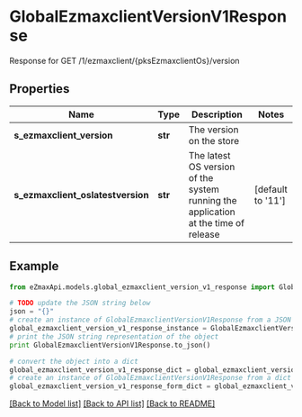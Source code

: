 # GlobalEzmaxclientVersionV1Response

Response for GET /1/ezmaxclient/{pksEzmaxclientOs}/version

## Properties

Name | Type | Description | Notes
------------ | ------------- | ------------- | -------------
**s_ezmaxclient_version** | **str** | The version on the store | 
**s_ezmaxclient_oslatestversion** | **str** | The latest OS version of the system running the application at the time of release | [default to '11']

## Example

```python
from eZmaxApi.models.global_ezmaxclient_version_v1_response import GlobalEzmaxclientVersionV1Response

# TODO update the JSON string below
json = "{}"
# create an instance of GlobalEzmaxclientVersionV1Response from a JSON string
global_ezmaxclient_version_v1_response_instance = GlobalEzmaxclientVersionV1Response.from_json(json)
# print the JSON string representation of the object
print GlobalEzmaxclientVersionV1Response.to_json()

# convert the object into a dict
global_ezmaxclient_version_v1_response_dict = global_ezmaxclient_version_v1_response_instance.to_dict()
# create an instance of GlobalEzmaxclientVersionV1Response from a dict
global_ezmaxclient_version_v1_response_form_dict = global_ezmaxclient_version_v1_response.from_dict(global_ezmaxclient_version_v1_response_dict)
```
[[Back to Model list]](../README.md#documentation-for-models) [[Back to API list]](../README.md#documentation-for-api-endpoints) [[Back to README]](../README.md)



